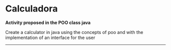 # Calculadora

**Activity proposed in the POO class java**

Create a calculator in java using the concepts of poo and with the implementation of an interface for the user
 
---